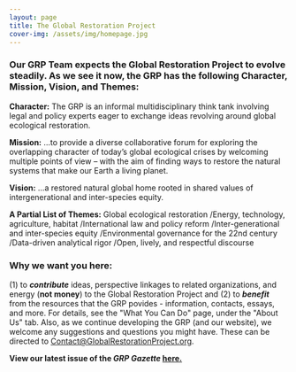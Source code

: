 ```yaml
---
layout: page
title: The Global Restoration Project
cover-img: /assets/img/homepage.jpg
---
```

### Our GRP Team expects the Global Restoration Project to evolve steadily.  As we see it now, the GRP has the following Character, Mission, Vision, and Themes:
 
**Character:** The GRP is an informal multidisciplinary think tank involving legal and policy experts eager to exchange ideas revolving around global ecological restoration.
 
**Mission:** ...to provide a diverse collaborative forum for exploring the overlapping character of today’s global ecological crises by welcoming multiple points of view – with the aim of finding ways to restore the natural systems that make our Earth a living planet.
 
**Vision:** ...a restored natural global home rooted in shared values of intergenerational and inter-species equity.
 
**A Partial List of Themes:**
  Global ecological restoration
  /Energy, technology, agriculture, habitat
  /International law and policy reform
  /Inter-generational and inter-species equity
  /Environmental governance for the 22nd century
  /Data-driven analytical rigor
  /Open, lively, and respectful discourse

### Why we want you here:

(1) to ***contribute*** ideas, perspective linkages to related organizations, and energy (**not money**) to the Global Restoration Project and (2) to ***benefit*** from the resources that the GRP povides - information, contacts, essays, and more.  For details, see the "What You Can Do" page, under the "About Us" tab. Also, as we continue developing the GRP (and our website), we welcome any suggestions and questions you might have.  These can be directed to Contact@GlobalRestorationProject.org.

**View our latest issue of the *GRP Gazette* [here.]([https://globalrestorationproject.org/2021-04-30-legal-seed-regimes/](https://globalrestorationproject.substack.com/))**






